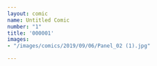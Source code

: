 ```yaml
---
layout: comic
name: Untitled Comic
number: "1"
title: '000001'
images:
- "/images/comics/2019/09/06/Panel_02 (1).jpg"

---
```


